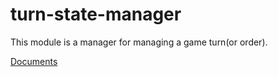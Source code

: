 # turn-state-manager

This module is a manager for managing a game turn(or order).

[Documents](https://www.notion.so/Documents-v0-9-6-ecfa12fc9a9d47bbb75257ed0c584f35)
